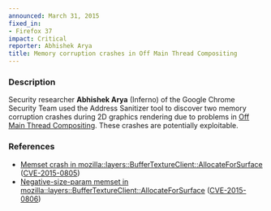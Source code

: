 ```yaml
---
announced: March 31, 2015
fixed_in:
- Firefox 37
impact: Critical
reporter: Abhishek Arya
title: Memory corruption crashes in Off Main Thread Compositing
---
```


<h3>Description</h3>

<p>Security researcher <strong>Abhishek Arya</strong> (Inferno) of the Google
Chrome Security Team used the Address Sanitizer tool to discover two memory
corruption crashes during 2D graphics rendering due to problems in <a
href="https://wiki.mozilla.org/Platform/GFX/OffMainThreadCompositing">Off Main
Thread Compositing</a>. These crashes are potentially exploitable. 
</p>

<h3>References</h3>

<ul>
  <li><a href="https://bugzilla.mozilla.org/show_bug.cgi?id=1135511">
        Memset crash in
mozilla::layers::BufferTextureClient::AllocateForSurface</a>
(<a href="http://cve.mitre.org/cgi-bin/cvename.cgi?name=CVE-2015-0805"
class="ex-ref">CVE-2015-0805</a>)</li>
  <li><a href="https://bugzilla.mozilla.org/show_bug.cgi?id=1099437">
       Negative-size-param memset in
mozilla::layers::BufferTextureClient::AllocateForSurface</a>
(<a href="http://cve.mitre.org/cgi-bin/cvename.cgi?name=CVE-2015-0806"
class="ex-ref">CVE-2015-0806</a>)</li>
</ul>



